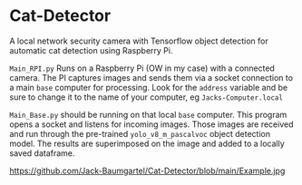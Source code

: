 # Cat-Detector
A local network security camera with Tensorflow object detection for automatic cat detection using Raspberry Pi.


`Main_RPI.py` Runs on a Raspberry Pi (OW in my case) with a connected camera. The PI captures images and sends them via a socket connection to a main `base` computer for processing. Look for the `address` variable and be sure to change it to the name of your computer, eg `Jacks-Computer.local`

`Main_Base.py` should be running on that local `base` computer. This program opens a socket and listens for incoming images. Those images are received and run through the pre-trained `yolo_v8_m_pascalvoc` object detection model. The results are superimposed on the image and added to a locally saved dataframe. 

https://github.com/Jack-Baumgartel/Cat-Detector/blob/main/Example.jpg
